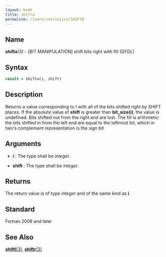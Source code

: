 ```yaml
---
layout: book
title: shifta
permalink: /learn/intrinsics/SHIFTA
---
```

## __Name__

__shifta__(3) - \[BIT MANIPULATION\] shift bits right with fill
(GFDL)

## __Syntax__
```fortran
result = shifta(i, shift)
```
## __Description__

Returns a value corresponding to I with all of the bits shifted right by
SHIFT places. If the absolute value of __shift__ is greater than
__bit\_size(i)__, the value is undefined. Bits shifted out from the
right end are lost. The fill is arithmetic: the bits shifted in from the
left end are equal to the leftmost bit, which in two's complement
representation is the sign bit.

## __Arguments__

  - __i__
    : The type shall be _integer_.

  - __shift__
    : The type shall be _integer_.

## __Returns__

The return value is of type _integer_ and of the same kind as __i__.

## __Standard__

Fortran 2008 and later

## __See Also__

[__shiftl__(3)](SHIFTL),
[__shiftr__(3)](SHIFTR)
